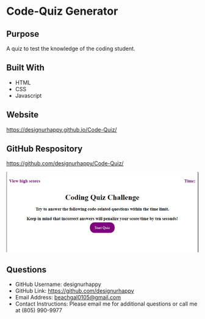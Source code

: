 # Code-Quiz Generator

## Purpose
A quiz to test the knowledge of the coding student.

## Built With
* HTML
* CSS
* Javascript

## Website
https://designurhappy.github.io/Code-Quiz/

## GitHub Respository
https://github.com/designurhappy/Code-Quiz/

![ScreenShot](./Code-Quiz.JPG)


## Questions
* GitHub Username: designurhappy
* GitHub Link: https://github.com/designurhappy
* Email Address: beachgal0105@gmail.com
* Contact Instructions: Please email me for additional questions or call me at (805) 990-9977
